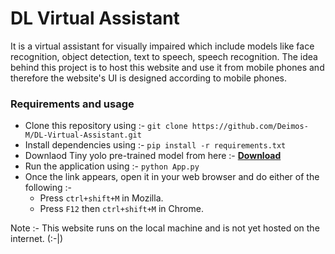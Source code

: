 # DL Virtual Assistant
It is a virtual assistant for visually impaired which include models like face recognition, object detection, text to speech, speech recognition. The idea behind this project is to host this website and use it from mobile phones and therefore the website's UI is designed according to mobile phones.

### Requirements and usage 
* Clone this repository using :- `git clone https://github.com/Deimos-M/DL-Virtual-Assistant.git`
* Install dependencies using :- `pip install -r requirements.txt`
* Downlaod Tiny yolo pre-trained model from here :- <a href="https://github.com/OlafenwaMoses/ImageAI/releases/download/1.0/yolo-tiny.h5">**Download**</a> 
* Run the application using :- `python App.py`
* Once the link appears, open it in your web browser and do either of the following  :- 
    * Press `ctrl+shift+M` in Mozilla.
    * Press `F12` then `ctrl+shift+M` in Chrome.

Note :- This website runs on the local machine and is not yet hosted on the internet. (:-|)

